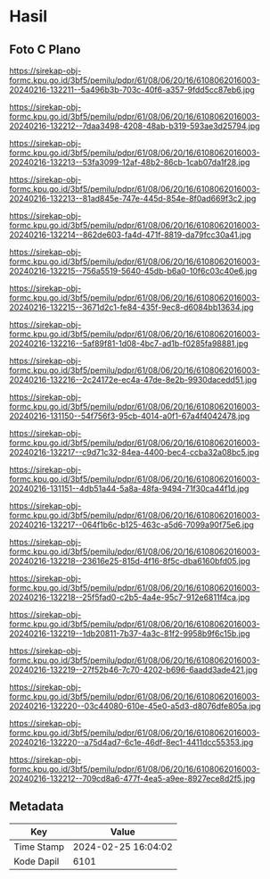 # Hasil

## Foto C Plano

https://sirekap-obj-formc.kpu.go.id/3bf5/pemilu/pdpr/61/08/06/20/16/6108062016003-20240216-132211--5a496b3b-703c-40f6-a357-9fdd5cc87eb6.jpg

https://sirekap-obj-formc.kpu.go.id/3bf5/pemilu/pdpr/61/08/06/20/16/6108062016003-20240216-132212--7daa3498-4208-48ab-b319-593ae3d25794.jpg

https://sirekap-obj-formc.kpu.go.id/3bf5/pemilu/pdpr/61/08/06/20/16/6108062016003-20240216-132213--53fa3099-12af-48b2-86cb-1cab07da1f28.jpg

https://sirekap-obj-formc.kpu.go.id/3bf5/pemilu/pdpr/61/08/06/20/16/6108062016003-20240216-132213--81ad845e-747e-445d-854e-8f0ad669f3c2.jpg

https://sirekap-obj-formc.kpu.go.id/3bf5/pemilu/pdpr/61/08/06/20/16/6108062016003-20240216-132214--862de603-fa4d-471f-8819-da79fcc30a41.jpg

https://sirekap-obj-formc.kpu.go.id/3bf5/pemilu/pdpr/61/08/06/20/16/6108062016003-20240216-132215--756a5519-5640-45db-b6a0-10f6c03c40e6.jpg

https://sirekap-obj-formc.kpu.go.id/3bf5/pemilu/pdpr/61/08/06/20/16/6108062016003-20240216-132215--3671d2c1-fe84-435f-9ec8-d6084bb13634.jpg

https://sirekap-obj-formc.kpu.go.id/3bf5/pemilu/pdpr/61/08/06/20/16/6108062016003-20240216-132216--5af89f81-1d08-4bc7-ad1b-f0285fa98881.jpg

https://sirekap-obj-formc.kpu.go.id/3bf5/pemilu/pdpr/61/08/06/20/16/6108062016003-20240216-132216--2c24172e-ec4a-47de-8e2b-9930dacedd51.jpg

https://sirekap-obj-formc.kpu.go.id/3bf5/pemilu/pdpr/61/08/06/20/16/6108062016003-20240216-131150--54f756f3-95cb-4014-a0f1-67a4f4042478.jpg

https://sirekap-obj-formc.kpu.go.id/3bf5/pemilu/pdpr/61/08/06/20/16/6108062016003-20240216-132217--c9d71c32-84ea-4400-bec4-ccba32a08bc5.jpg

https://sirekap-obj-formc.kpu.go.id/3bf5/pemilu/pdpr/61/08/06/20/16/6108062016003-20240216-131151--4db51a44-5a8a-48fa-9494-71f30ca44f1d.jpg

https://sirekap-obj-formc.kpu.go.id/3bf5/pemilu/pdpr/61/08/06/20/16/6108062016003-20240216-132217--064f1b6c-b125-463c-a5d6-7099a90f75e6.jpg

https://sirekap-obj-formc.kpu.go.id/3bf5/pemilu/pdpr/61/08/06/20/16/6108062016003-20240216-132218--23616e25-815d-4f16-8f5c-dba6160bfd05.jpg

https://sirekap-obj-formc.kpu.go.id/3bf5/pemilu/pdpr/61/08/06/20/16/6108062016003-20240216-132218--25f5fad0-c2b5-4a4e-95c7-912e6811f4ca.jpg

https://sirekap-obj-formc.kpu.go.id/3bf5/pemilu/pdpr/61/08/06/20/16/6108062016003-20240216-132219--1db20811-7b37-4a3c-81f2-9958b9f6c15b.jpg

https://sirekap-obj-formc.kpu.go.id/3bf5/pemilu/pdpr/61/08/06/20/16/6108062016003-20240216-132219--27f52b46-7c70-4202-b696-6aadd3ade421.jpg

https://sirekap-obj-formc.kpu.go.id/3bf5/pemilu/pdpr/61/08/06/20/16/6108062016003-20240216-132220--03c44080-610e-45e0-a5d3-d8076dfe805a.jpg

https://sirekap-obj-formc.kpu.go.id/3bf5/pemilu/pdpr/61/08/06/20/16/6108062016003-20240216-132220--a75d4ad7-6c1e-46df-8ec1-4411dcc55353.jpg

https://sirekap-obj-formc.kpu.go.id/3bf5/pemilu/pdpr/61/08/06/20/16/6108062016003-20240216-132212--709cd8a6-477f-4ea5-a9ee-8927ece8d2f5.jpg


## Metadata

| Key        | Value               |
| ---------- | ------------------- |
| Time Stamp | 2024-02-25 16:04:02 |
| Kode Dapil | 6101                |



